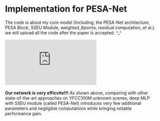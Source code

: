 # Implementation for PESA-Net
The code is about my core model (Including, the PESA-Net architecture, PESA Block, SSEU Module, weighted_8points, residual computation, et al.). we will upload all the code after the paper is accepted. ^_^

![mma_rdnim](https://github.com/Big-elite/PESA-Net/blob/master/Figure_1.pdf)

**Our network is very efficvite!!!**
As shown above, comparing with other state-of-the-art approaches on YFCC100M unknown scenes, deep MLP with SSEU module (called PESA-Net) introduces very few additional parameters and negligible computations while bringing notable performance gain.
